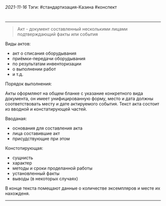 *2021-11-16*
Тэги: #cтандартизация-Казина #конспект
# 
---

> Акт - документ составленный несколькими лицами подтверждающий факты или события

Виды актов:
- акт о списания оборудывания
- приёмки-передачи оборудывания
- по результатам инвенторизации
- о выполнении работ
- и т.д.

Порядок выполнения:

Акты оформляют на общем бланке с указание конкретного вида документа, он имеет унифицированную форму, место и дата должны соответствовать месту и дате актируемого события. Текст акта состоит из вводной и констатирующей частей.

Вводаная:
- основания для составления акта
- лица составившие акт
- присудствующие при этом

Констотирующая:
- сущнисть
- характер
- методы и сроки проделанной работы
- установленный факты
- выводы (в некоторых случаях)

В конце текста помещают данные о количестве эксемпляров и месте их нахожденя.

---
